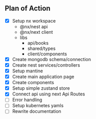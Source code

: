 ## Plan of Action

- [x] Setup nx workspace
  - @nx/nest api
  - @nx/next client
  - libs
    - api/books
    - shared/types
    - client/components
- [x] Create mongodb schema/connection
- [x] Create nest services/controllers
- [x] Setup mantine
- [x] Create main application page
- [x] Create components
- [x] Setup simple zustand store
- [x] Connect api using next Api Routes
- [ ] Error handling
- [ ] Setup kubernetes yamls
- [ ] Rewrite documentation
